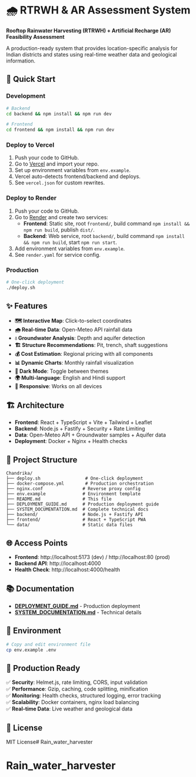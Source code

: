 # 🌧️ RTRWH & AR Assessment System

**Rooftop Rainwater Harvesting (RTRWH) + Artificial Recharge (AR) Feasibility Assessment**

A production-ready system that provides location-specific analysis for Indian districts and states using real-time weather data and geological information.

## 🚀 Quick Start

### Development
```bash
# Backend
cd backend && npm install && npm run dev

# Frontend  
cd frontend && npm install && npm run dev
```

### Deploy to Vercel
1. Push your code to GitHub.
2. Go to [Vercel](https://vercel.com/) and import your repo.
3. Set up environment variables from `env.example`.
4. Vercel auto-detects frontend/backend and deploys.
5. See `vercel.json` for custom rewrites.

### Deploy to Render
1. Push your code to GitHub.
2. Go to [Render](https://render.com/) and create two services:
	- **Frontend**: Static site, root `frontend/`, build command `npm install && npm run build`, publish `dist/`.
	- **Backend**: Web service, root `backend/`, build command `npm install && npm run build`, start `npm run start`.
3. Add environment variables from `env.example`.
4. See `render.yaml` for service config.

### Production
```bash
# One-click deployment
./deploy.sh
```

## ✨ Features

- **🗺️ Interactive Map**: Click-to-select coordinates
- **🌧️ Real-time Data**: Open-Meteo API rainfall data
- **💧 Groundwater Analysis**: Depth and aquifer detection
- **🏗️ Structure Recommendations**: Pit, trench, shaft suggestions
- **💰 Cost Estimation**: Regional pricing with all components
- **📊 Dynamic Charts**: Monthly rainfall visualization
- **🌙 Dark Mode**: Toggle between themes
- **🌍 Multi-language**: English and Hindi support
- **📱 Responsive**: Works on all devices

## 🏗️ Architecture

- **Frontend**: React + TypeScript + Vite + Tailwind + Leaflet
- **Backend**: Node.js + Fastify + Security + Rate Limiting
- **Data**: Open-Meteo API + Groundwater samples + Aquifer data
- **Deployment**: Docker + Nginx + Health checks

## 📁 Project Structure

```
Chandrika/
├── deploy.sh                 # One-click deployment
├── docker-compose.yml        # Production orchestration
├── nginx.conf               # Reverse proxy config
├── env.example              # Environment template
├── README.md                # This file
├── DEPLOYMENT_GUIDE.md      # Production deployment guide
├── SYSTEM_DOCUMENTATION.md  # Complete technical docs
├── backend/                 # Node.js + Fastify API
├── frontend/                # React + TypeScript PWA
└── data/                    # Static data files
```

## 🌐 Access Points

- **Frontend**: http://localhost:5173 (dev) / http://localhost:80 (prod)
- **Backend API**: http://localhost:4000
- **Health Check**: http://localhost:4000/health

## 📚 Documentation

- **[DEPLOYMENT_GUIDE.md](./DEPLOYMENT_GUIDE.md)** - Production deployment
- **[SYSTEM_DOCUMENTATION.md](./SYSTEM_DOCUMENTATION.md)** - Technical details

## 🔧 Environment

```bash
# Copy and edit environment file
cp env.example .env
```

## 🚀 Production Ready

✅ **Security**: Helmet.js, rate limiting, CORS, input validation  
✅ **Performance**: Gzip, caching, code splitting, minification  
✅ **Monitoring**: Health checks, structured logging, error tracking  
✅ **Scalability**: Docker containers, nginx load balancing  
✅ **Real-time Data**: Live weather and geological data  

## 📄 License

MIT License# Rain_water_harvester
# Rain_water_harvester
